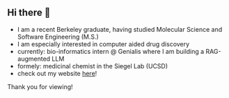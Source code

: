 ## Hi there 👋

<!--
**dulcetorres3/dulcetorres3** is a ✨ _special_ ✨ repository because its `README.md` (this file) appears on your GitHub profile.
Hello, my name is Dulce and I am a recent Berkeley grad trained in both Software Engineering and Chemistry. I am especially interested in the application of computer aided drug discovery!
- I am a recent graduate of Berkeley, having studied Molecular Science and Software Engineering (M.S.)
- I am especially interested in the application of computer aided drug discovery
- currently: bioinformatics intern @ Genialis where I am  currently working on build a RAG-augmented LLM
- formely: a medicinaly chemistry researcher in the Siegel Lab (UCSD)
- check out my website [here](https://adilenedulce33.wixsite.com/my-site-6)!


Here are some ideas to get you started:

- 🔭 I’m currently working on ...
- 🌱 I’m currently learning ...
- 👯 I’m looking to collaborate on ...
- 🤔 I’m looking for help with ...
- 💬 Ask me about ...
- 📫 How to reach me: ...
- 😄 Pronouns: ...
- ⚡ Fun fact: ...
-->
- I am a recent Berkeley graduate, having studied Molecular Science and Software Engineering (M.S.)
- I am especially interested in computer aided drug discovery
- currently: bio-informatics intern @ Genialis where I am building a RAG-augmented LLM
- formely: medicinal chemist in the Siegel Lab (UCSD)
- check out my website [here](https://adilenedulce33.wixsite.com/my-site-6)!

Thank you for viewing! 
